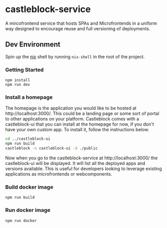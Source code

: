 # castleblock-service

A mircofrontend service that hosts SPAs and Microfrontends in a uniform way designed to encourage reuse and full versioning of deployments.

## Dev Environment

Spin up the [nix](https://nixos.org/guides/install-nix.html) shell by running `nix-shell` in the root of the project.

### Getting Started

```
npm install
npm run dev
```

### Install a homepage

The homepage is the application you would like to be hosted at http://localhost:3000/. This could be a landing page or some sort of portal to other applications on your platform. Castleblock comes with a castleblock-ui that you can install at the homepage for now, if you don't have your own custom app. To install it, follow the instructions below.

```bash
cd ../castleblock-ui
npm run build
castleblock -n castleblock-ui -d ./public
```

Now when you go to the castleblock-service at http://localhost:3000/ the castleblock-ui will be displayed. It will list all the deployed apps and versions available. This is useful for developers looking to leverage existing applications as microfrontends or webcomponents.

### Build docker image

```
npm run build
```

### Run docker image

```
npm run docker
```
